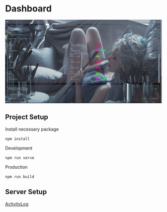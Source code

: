 # Dashboard

![Dashboard](/document/Dashboard.JPG)

## Project Setup

Install necessary package

```
npm install
```

Development

```
npm run serve
```

Production

```
npm run build
```

## Server Setup

[ActivityLog](https://github.com/Jack-GVDL/ActivityLog)
